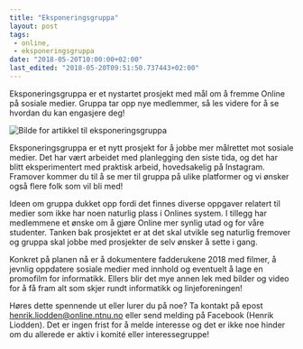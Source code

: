 ```yaml
---
title: "Eksponeringsgruppa"
layout: post
tags: 
 - online,
 - eksponeringsgruppa
date: "2018-05-20T10:00:00+02:00"
last_edited: "2018-05-20T09:51:50.737443+02:00"
---
```

Eksponeringsgruppa er et nystartet prosjekt med mål om å fremme Online på sosiale medier. Gruppa tar opp nye medlemmer, så les videre for å se hvordan du kan engasjere deg!

![Bilde for artikkel til eksponeringsgruppa](https://online.ntnu.no/media/images/responsive/08627dea-0f6e-4487-a04b-c0dbfe4f3f47.png)

Eksponeringsgruppa er et nytt prosjekt for å jobbe mer målrettet mot sosiale medier. Det har vært arbeidet med planlegging den siste tida, og det har blitt eksperimentert med praktisk arbeid, hovedsakelig på Instagram. Framover kommer du til å se mer til gruppa på ulike platformer og vi ønsker også flere folk som vil bli med!

Ideen om gruppa dukket opp fordi det finnes diverse oppgaver relatert til medier som ikke har noen naturlig plass i Onlines system. I tillegg har medlemmene et ønske om å gjøre Online mer synlig utad og for våre studenter. Tanken bak prosjektet er at det skal utvikle seg naturlig fremover og gruppa skal jobbe med prosjekter de selv ønsker å sette i gang.

Konkret på planen nå er å dokumentere fadderukene 2018 med filmer, å jevnlig oppdatere sosiale medier med innhold og eventuelt å lage en promofilm for informatikk. Ellers blir det mye annen lek med bilder og video for å få fram alt som skjer rundt informatikk og linjeforeningen!

Høres dette spennende ut eller lurer du på noe? Ta kontakt på epost [henrik.liodden@online.ntnu.no](mailto:henrik.liodden@online.ntnu.no) eller send melding på Facebook (Henrik Liodden). Det er ingen frist for å melde interesse og det er ikke noe hinder om du allerede er aktiv i komité eller interessegruppe!
